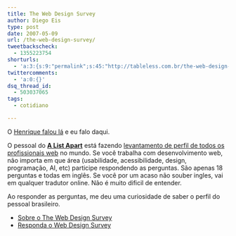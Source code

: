 ```yaml
---
title: The Web Design Survey
author: Diego Eis
type: post
date: 2007-05-09
url: /the-web-design-survey/
tweetbackscheck:
  - 1355223754
shorturls:
  - 'a:3:{s:9:"permalink";s:45:"http://tableless.com.br/the-web-design-survey";s:7:"tinyurl";s:26:"http://tinyurl.com/3powvdd";s:4:"isgd";s:19:"http://is.gd/kUcXC9";}'
twittercomments:
  - 'a:0:{}'
dsq_thread_id:
  - 503037065
tags:
  - cotidiano

---
```

O [Henrique falou lá][1] e eu falo daqui.

O pessoal do **<a href="http://alistapart.com/" onclick="urchinTracker('/mapclick/external/A_List_Apart');" rel="external">A List Apart</a>** está fazendo [levantamento de perfil de todos os profissionais web][2] no mundo. Se você trabalha com desenvolvimento web, não importa em que área (usabilidade, acessibilidade, design, programação, AI, etc) participe respondendo as perguntas. São apenas 18 perguntas e todas em inglês. Se você por um acaso não souber ingles, vai em qualquer tradutor online. Não é muito dificil de entender.

Ao responder as perguntas, me deu uma curiosidade de saber o perfil do pessoal brasileiro.

  * [Sobre o The Web Design Survey][2]
  * [Responda o Web Design Survey][3]

 [1]: http://www.revolucao.etc.br/archives/the-web-design-survey/
 [2]: http://alistapart.com/articles/webdesignsurvey
 [3]: http://aneventapart.com/webdesignsurvey/survey.php?sid=2